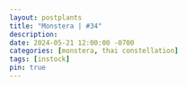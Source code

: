 ```yaml
---
layout: postplants
title: "Monstera | #34"
description: 
date: 2024-05-21 12:00:00 -0700
categories: [monstera, thai constellation]
tags: [instock]
pin: true
---
```

